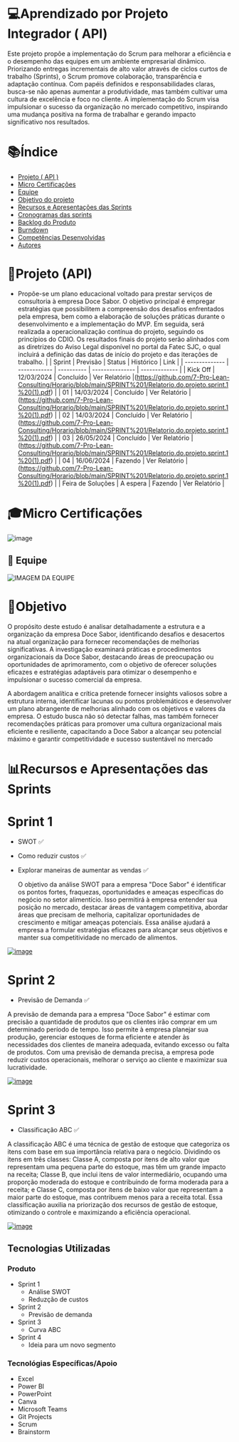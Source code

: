 
# 💻Aprendizado por Projeto Integrador ( API)

Este projeto propõe a implementação do Scrum para melhorar a eficiência e o desempenho das equipes em um ambiente empresarial dinâmico. Priorizando entregas incrementais de alto valor através de ciclos curtos de trabalho (Sprints), o Scrum promove colaboração, transparência e adaptação contínua. Com papéis definidos e responsabilidades claras, busca-se não apenas aumentar a produtividade, mas também cultivar uma cultura de excelência e foco no cliente. A implementação do Scrum visa impulsionar o sucesso da organização no mercado competitivo, inspirando uma mudança positiva na forma de trabalhar e gerando impacto significativo nos resultados.

# 📚Índice  
- [Projeto ( API )](#Projeto ( API ))
- [Micro Certificações](#Micro-Certificações)
- [Equipe](#Equipe)
- [Objetivo do projeto](#Objetivo-do-projeto)
- [Recursos e Apresentações das Sprints](#Recursos-e-Apresentações-das-Sprints)
- [Cronogramas das sprints](#Cronogramas-das-sprints)
- [Backlog do Produto](#Backlog-do-Produto)
- [Burndown](#Burndown)
- [Competências Desenvolvidas](#competências-desenvolvidas)
- [Autores](#Autores)

# 🚥Projeto (API) 
- Propõe-se um plano educacional voltado para prestar serviços de consultoria à empresa Doce Sabor. O objetivo principal é empregar estratégias que possibilitem a compreensão dos desafios enfrentados pela empresa, bem como a elaboração de soluções práticas durante o desenvolvimento e a implementação do MVP. Em seguida, será realizada a operacionalização contínua do projeto, seguindo os princípios do CDIO. Os resultados finais do projeto serão alinhados com as diretrizes do Aviso Legal disponível no portal da Fatec SJC, o qual incluirá a definição das datas de início do projeto e das iterações de trabalho.
                                                                                                       | 
| Sprint         | Previsão     | Status     | Histórico       | Link          |
| -------------- | ------------ | ---------- | --------------- | ------------- |
| Kick Off       | 12/03/2024   | Concluído  | Ver Relatório   |(https://github.com/7-Pro-Lean-Consulting/Horario/blob/main/SPRINT%201/Relatorio.do.projeto.sprint.1%20(1).pdf) | 
| 01             | 14/03/2024   | Concluído  | Ver Relatório   |(https://github.com/7-Pro-Lean-Consulting/Horario/blob/main/SPRINT%201/Relatorio.do.projeto.sprint.1%20(1).pdf) |
| 02             | 14/03/2024   | Concluído  | Ver Relatório   |(https://github.com/7-Pro-Lean-Consulting/Horario/blob/main/SPRINT%201/Relatorio.do.projeto.sprint.1%20(1).pdf) |
| 03             | 26/05/2024   | Concluído  | Ver Relatório   |(https://github.com/7-Pro-Lean-Consulting/Horario/blob/main/SPRINT%201/Relatorio.do.projeto.sprint.1%20(1).pdf) |
| 04             | 16/06/2024   | Fazendo    | Ver Relatório   |(https://github.com/7-Pro-Lean-Consulting/Horario/blob/main/SPRINT%201/Relatorio.do.projeto.sprint.1%20(1).pdf) |
| Feira de Soluções | A espera  | Fazendo    |  Ver Relatório  | 



# 🎓Micro Certificações 


![image](https://github.com/7-Pro-Lean-Consulting/Horario/assets/31110739/6b8b053b-f121-42e4-b7ac-ea61c94f4e0b)


## 👥 Equipe

 
![IMAGEM DA EQUIPE](https://github.com/7-Pro-Lean-Consulting/Horario/assets/31110739/3b840903-654d-4287-83d1-8b75fc0c3d79)

# 🎯Objetivo
O propósito deste estudo é analisar detalhadamente a estrutura e a organização da empresa Doce Sabor, identificando desafios e desacertos na atual organização para fornecer recomendações de melhorias significativas. A investigação examinará práticas e procedimentos organizacionais da Doce Sabor, destacando áreas de preocupação ou oportunidades de aprimoramento, com o objetivo de oferecer soluções eficazes e estratégias adaptáveis para otimizar o desempenho e impulsionar o sucesso comercial da empresa.

A abordagem analítica e crítica pretende fornecer insights valiosos sobre a estrutura interna, identificar lacunas ou pontos problemáticos e desenvolver um plano abrangente de melhorias alinhado com os objetivos e valores da empresa. O estudo busca não só detectar falhas, mas também fornecer recomendações práticas para promover uma cultura organizacional mais eficiente e resiliente, capacitando a Doce Sabor a alcançar seu potencial máximo e garantir competitividade e sucesso sustentável no mercado
  
# 📊Recursos e Apresentações das Sprints 

# Sprint 1
- SWOT ✅
- Como reduzir custos ✅
- Explorar maneiras de aumentar as vendas ✅
  
  O objetivo da análise SWOT para a empresa "Doce Sabor" é identificar os pontos fortes, fraquezas, oportunidades e ameaças específicas do negócio no setor alimentício. Isso permitirá à empresa entender sua posição no mercado, destacar áreas de vantagem competitiva, abordar áreas que precisam de melhoria, capitalizar oportunidades de crescimento e mitigar ameaças potenciais. Essa análise ajudará a empresa a formular estratégias eficazes para alcançar seus objetivos e manter sua competitividade no mercado de alimentos.

 [![image](https://github.com/7-Pro-Lean-Consulting/Horario/assets/31110739/73693487-8215-4bab-8a66-9f5de80744b7)](https://www.youtube.com/watch?v=oVGBSKrMFJM)

   
# Sprint 2
- Previsão de Demanda ✅
  
A previsão de demanda para a empresa "Doce Sabor" é estimar com precisão a quantidade de produtos que os clientes irão comprar em um determinado período de tempo. Isso permite à empresa planejar sua produção, gerenciar estoques de forma eficiente e atender às necessidades dos clientes de maneira adequada, evitando excesso ou falta de produtos. Com uma previsão de demanda precisa, a empresa pode reduzir custos operacionais, melhorar o serviço ao cliente e maximizar sua lucratividade.

[![image](https://github.com/7-Pro-Lean-Consulting/Horario/assets/31110739/ab0e22c0-0a50-46eb-9d6d-8ebbf5ac7e56)](https://www.youtube.com/watch?v=DqZrXE74_yU)

# Sprint 3
- Classificação ABC ✅
 
A classificação ABC é uma técnica de gestão de estoque que categoriza os itens com base em sua importância relativa para o negócio. Dividindo os itens em três classes: Classe A, composta por itens de alto valor que representam uma pequena parte do estoque, mas têm um grande impacto na receita; Classe B, que inclui itens de valor intermediário, ocupando uma proporção moderada do estoque e contribuindo de forma moderada para a receita; e Classe C, composta por itens de baixo valor que representam a maior parte do estoque, mas contribuem menos para a receita total. Essa classificação auxilia na priorização dos recursos de gestão de estoque, otimizando o controle e maximizando a eficiência operacional.

[![image](https://github.com/7-Pro-Lean-Consulting/Horario/assets/31110739/4c341a4e-f3c4-4888-94e1-bcce45fb2bb3)](https://www.youtube.com/watch?v=8QkSUYQqCLY)

## Tecnologias Utilizadas
### Produto 
- Sprint 1
  - Análise SWOT 
  - Reduzção de  custos
- Sprint 2
  - Previsão de demanda 
- Sprint 3
  - Curva ABC 
- Sprint 4
  - Ideia para um novo segmento

### Tecnológias Específicas/Apoio
- Excel
- Power BI
- PowerPoint
- Canva
- Microsoft Teams
- Git Projects
- Scrum
- Brainstorm
